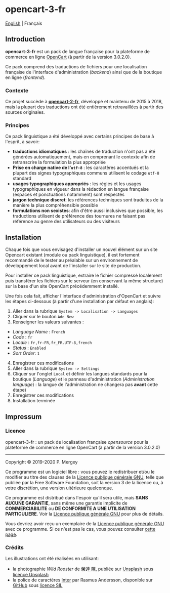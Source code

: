 # opencart-3-fr

[English](README.md) | Français

## Introduction

**opencart-3-fr** est un pack de langue française pour la plateforme de commerce en ligne [OpenCart](http://www.opencart.com/) (à partir de la version 3.0.2.0).

Ce pack comprend des traductions de fichiers pour une localisation française de l'interface d'administration (_backend_) ainsi que de la boutique en ligne (_frontend_).

### Contexte

Ce projet succède à [**opencart-2-fr**](https://github.com/gizmecano/opencart-2-fr/), développé et maintenu de 2015 à 2018, mais la plupart des traductions ont été entièrement retravaillées à partir des sources originales.

### Principes

Ce pack linguistique a été développé avec certains principes de base à l'esprit, à savoir:

- **traductions idiomatiques** : les chaînes de traduction n'ont pas a été générées automatiquement, mais en comprenant le contexte afin de retranscrire la formulation la plus appropriée
- **Prise en charge native de l'`utf-8`** : les caractères accentués et la plupart des signes typographiques communs utilisent le codage `utf-8` standard
- **usages typographiques appropriés** : les règles et les usages typographiques en vigueur dans la rédaction en langue française (espaces et ponctuations notamment) sont respectés
- **jargon technique discret**: les références techniques sont traduites de la manière la plus compréhensible possible
- **formulations non sexistes**: afin d'être aussi inclusives que possible, les traductions utilisent de préférence des tournures ne faisant pas référence au genre des utilisateurs ou des visiteurs

## Installation

Chaque fois que vous envisagez d'installer un nouvel élément sur un site Opencart existant (module ou pack linguistique), il est fortement recommandé de le tester au préalable sur un environnement de développement local avant de l'installer sur le site de production.

Pour installer ce pack linguistique, extraire le fichier compressé localement puis transférer les fichiers sur le serveur (en conservant la même structure) sur la base d'un site OpenCart précédemment installé.

Une fois cela fait, afficher l'interface d'administration d'OpenCart et suivre les étapes ci-dessous (à partir d'une installation par défaut en anglais):

1. Aller dans la rubrique `System -> Localisation -> Languages`
2. Cliquer sur le bouton `Add New`
3. Renseigner les valeurs suivantes :
  - _Language Name_ : `French`
  - _Code_ : `fr`
  - _Locale_ : `fr,fr-FR,fr_FR.UTF-8,french`
  - _Status_ : `Enabled`
  - _Sort Order_: `1`
4. Enregistrer ces modifications
5. Aller dans la rubrique `System -> Settings`
6. Cliquer sur l'onglet `Local` et définir les langues standards pour la boutique (_Language_) et le panneau d'administration (_Administration language_) : la langue de l'administration ne changera pas **avant** cette étape)
7. Enregistrer ces modifications
8. Installation terminée

## Impressum

### Licence

opencart-3-fr : un pack de localisation française _opensource_ pour la plateforme de commerce en ligne OpenCart (à partir de la version 3.0.2.0)

--------------------------------------------------------------------------------

Copyright © 2019-2020 P. Mergey

Ce programme est un logiciel libre : vous pouvez le redistribuer et/ou le modifier au titre des clauses de la [Licence publique générale GNU](LICENSE.md), telle que publiée par la Free Software Foundation, soit la version 3 de la licence ou, à votre discrétion, une version ultérieure quelconque.

Ce programme est distribué dans l'espoir qu'il sera utile, mais **SANS AUCUNE GARANTIE**, sans même une garantie implicite de **COMMERCIABILITE** ou **DE CONFORMITE A UNE UTILISATION PARTICULIERE**. Voir la [Licence publique générale GNU](LICENSE.md) pour plus de détails.

Vous devriez avoir reçu un exemplaire de la [Licence publique générale GNU](LICENSE.md) avec ce programme. Si ce n'est pas le cas, vous pouvez consulter [cette page](https://www.gnu.org/licenses/gpl-3.0.fr.html).

### Crédits

Les illustrations ont été réalisées en utilisant:
  - la photographie _Wild Rooster_ de [榮達 陳](https://unsplash.com/@dareen0987), publiée sur [Unsplash](https://unsplash.com/photos/iHzpnUYS3Zc) sous [licence Unsplash](https://unsplash.com/license)
  - la police de caractères [Inter](https://rsms.me/inter/) par Rasmus Andersson, disponible sur [GitHub](https://github.com/rsms/inter) sous [licence SIL](http://scripts.sil.org/OFL)
